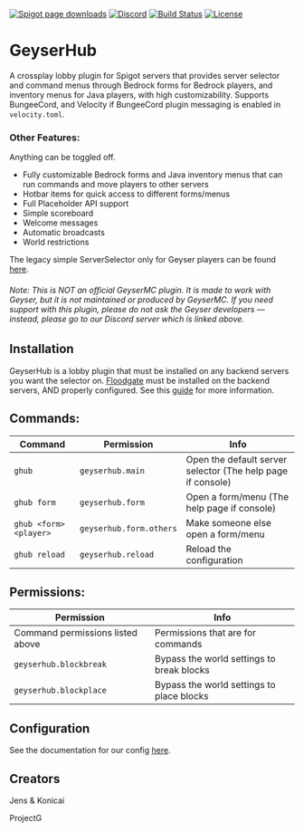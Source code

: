 [![Spigot page downloads](https://img.shields.io/spiget/downloads/95455?color=yellow&label=Spigot%20page%20downloads)](https://www.spigotmc.org/resources/geyserhub.95455/)
[![Discord](https://img.shields.io/discord/806179549498966058?color=7289da&label=discord&logo=discord&logoColor=white)](https://discord.gg/M2SvqCu4e9)
[![Build Status](https://ci.projectg.dev/job/GeyserHub/job/master/badge/icon)](https://ci.projectg.dev/job/GeyserHub/job/master/)
[![License](https://img.shields.io/badge/License-GPL-orange)](https://github.com/ProjectG-Plugins/GeyserUpdater/blob/master/LICENSE)


# GeyserHub

A crossplay lobby plugin for Spigot servers that provides server selector and command menus through Bedrock forms for Bedrock players, and inventory menus for Java players, with high customizability. Supports BungeeCord, and Velocity if BungeeCord plugin messaging is enabled in `velocity.toml`.

### Other Features:
Anything can be toggled off.
- Fully customizable Bedrock forms and Java inventory menus that can run commands and move players to other servers
- Hotbar items for quick access to different forms/menus
- Full Placeholder API support
- Simple scoreboard
- Welcome messages
- Automatic broadcasts
- World restrictions

 The legacy simple ServerSelector only for Geyser players can be found [here](https://ci.projectg.dev/job/GeyserHub/job/legacy-selector/).
###### Note: This is NOT an official GeyserMC plugin. It is made to work with Geyser, but it is not maintained or produced by GeyserMC. If you need support with this plugin, please do not ask the Geyser developers — instead, please go to our Discord server which is linked above.

## Installation

GeyserHub is a lobby plugin that must be installed on any backend servers you want the selector on.
[Floodgate](https://github.com/GeyserMC/Floodgate) must be installed on the backend servers, AND properly configured. 
See this [guide](https://github.com/GeyserMC/Floodgate/wiki/Setup-and-Usage#installing-floodgate-also-on-spigot-servers-behind-bungeecord-or-velocity) for more information.

## Commands:

| Command | Permission | Info |
| ------- | -----------| ---- |
| `ghub` | `geyserhub.main` | Open the default server selector (The help page if console)| 
| `ghub form` | `geyserhub.form` | Open a form/menu (The help page if console)|
| `ghub <form> <player>` | `geyserhub.form.others` | Make someone else open a form/menu |
| `ghub reload` | `geyserhub.reload` | Reload the configuration |

## Permissions:

| Permission | Info |
| -----------| ---- |
| Command permissions listed above | Permissions that are for commands| 
| `geyserhub.blockbreak` | Bypass the world settings to break blocks| 
| `geyserhub.blockplace` | Bypass the world settings to place blocks|

## Configuration

See the documentation for our config [here](https://github.com/ProjectG-Plugins/GeyserHub/wiki/Configuration-Docs).

## Creators
Jens & Konicai

ProjectG


